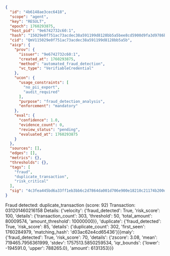 ```json
{
  "id": "4b6148ae3cec6418",
  "scope": "agent",
  "key": "RESULT",
  "epoch": 1760293875,
  "host_pid": "9e6742732c60:1",
  "hash": "15029e0f751ac73acdec38a591199d8128bb5a5bee8cd5900d9fa3d9786b8f73",
  "cid": "QmV115029e0f751ac73acdec38a591199d8128bb5a5b",
  "aicp": {
    "prov": {
      "issuer": "9e6742732c60:1",
      "created_at": 1760293875,
      "method": "automated_fraud_detection",
      "vc_type": "VerifiableCredential"
    },
    "ucon": {
      "usage_constraints": [
        "no_pii_export",
        "audit_required"
      ],
      "purpose": "fraud_detection_analysis",
      "enforcement": "mandatory"
    },
    "eval": {
      "confidence": 1.0,
      "evidence_count": 0,
      "review_status": "pending",
      "evaluated_at": 1760293875
    }
  },
  "sources": [],
  "edges": [],
  "metrics": {},
  "thresholds": {},
  "tags": [
    "fraud",
    "duplicate_transaction",
    "risk_critical"
  ],
  "sig": "4c3fea445bd6a33ff1eb3bb6c2d7864da001d706e900e18210c21174b200d993"
}
```

Fraud detected: duplicate_transaction (score: 92)
Transaction: 031201460216158
Details: {'velocity': {'fraud_detected': True, 'risk_score': 100, 'details': {'transaction_count': 303, 'threshold': 50, 'total_amount': 80009574, 'amount_threshold': 10000000}}, 'duplicate': {'fraud_detected': True, 'risk_score': 85, 'details': {'duplicate_count': 302, 'first_seen': 1760284979, 'matching_hash': 'd03ac62e4cd65436'}}}maly': {'fraud_detected': True, 'risk_score': 70, 'details': {'zscore': 3.08, 'mean': 719465.7956361999, 'stdev': 1757513.5850259534, 'iqr_bounds': {'lower': -194591.0, 'upper': 788265.0}, 'amount': 6131353}}}